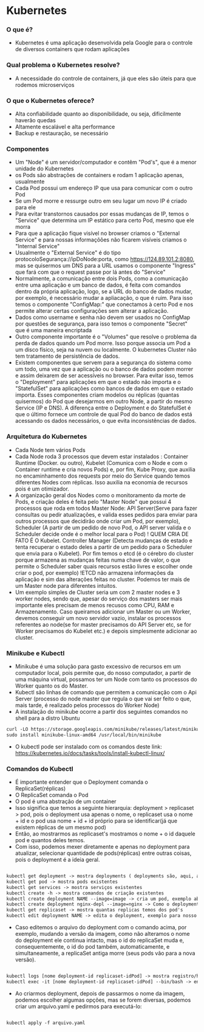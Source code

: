 # Kubernetes

### O que é?

- Kubernetes é uma aplicação desenvolvida pela Google para o controle de diversos containers que rodam aplicações

### Qual problema o Kubernetes resolve?

- A necessidade do controle de containers, já que eles são úteis para que rodemos microserviços 

### O que o Kubernetes oferece? 

- Alta confiabilidade quanto ao disponibilidade, ou seja, dificilmente haverão quedas
- Altamente escalável e alta performance
- Backup e restauração, se necessário

### Componentes

- Um "Node" é um servidor/computador e contêm "Pod's", que é a menor unidade do Kubernetes
- os Pods são abstrações de containers e rodam 1 aplicação apenas, usualmente
- Cada Pod possui um endereço IP que usa para comunicar com o outro Pod
- Se um Pod morre e ressurge outro em seu lugar um novo IP é criado para ele
- Para evitar transtornos causados por essas mudanças de IP, temos o "Service" que determina um IP estático para certo Pod,
    mesmo que ele morra
- Para que a aplicação fique visível no browser criamos o "External Service" e para nossas informaçõões não ficarem visíveis
    criamos o "Internal Service"
- Usualmente o "External Service" é do tipo protocoloSegurança://ipDoNode:porta, como https://124.89.101.2:8080, mas se quisermos
    um DNS para a URL usamos o componente "Ingress" que fará com que o request passe por lá antes do "Service"
- Normalmente, a comunicação entre dois Pods, como a comunicação entre uma aplicação e um banco de dados, é feita com comandos
    dentro da própria aplicação, logo, se a URL do banco de dados mudar, por exemplo, é necessário mudar a apliacação, o que é ruim. Para isso
    temos o componente "ConfigMap:" que conectamos à certo Pod e nos permite alterar certas configurações sem alterar a aplicação.
- Dados como username e senha não devem ser usados no ConfigMap por questões de segurança, para isso temos o componente "Secret"
    que é uma maneira encriptada
- Outro componente importante é o "Volumes" que resolve o problema da perda de dados quando um Pod morre. Isso porque associa um Pod 
    a um disco físico, seja na nuvem ou localmente. O kubernetes Cluster não tem tratamento de persistência de dados.
- Existem componentes que servem para a segurança do sistema como um todo, uma vez que a aplicação ou o banco de dados podem morrer
    e assim deixarem de ser acessíveis no browser. Para evitar isso, temos o "Deployment" para aplicações em que o estado não importa
    e o "StatefulSet" para aplicações como bancos de dados em que o estado importa. Esses componentes criam modelos ou réplicas
    (quantas quisermos) do Pod que desejarmos em outro Node, a partir do mesmo Service (IP e DNS). A diferença entre o Deployment
    e do StatefulSet é que o último fornece um controle de qual Pod do banco de dados está acessando os dados necessários, o que
    evita inconsistências de dados.

### Arquitetura do Kubernetes

- Cada Node tem vários Pods
- Cada Node roda 3 processos que devem estar instalados : Container Runtime (Docker. ou outro), Kubelet (Comunica com o Node e com
    o Container runtime e cria novos Pods) e, por fim, Kube Proxy, que auxilia no encaminhamento dos requests por meio do Service
    quando temos diferentes Nodes com réplicas. Isso auxilia na economia de recursos pois é um otimizador.
- A organização geral dos Nodes como o monitoramento da morte de Pods, e criação deles é feita pelo "Master Node" que possui 4 processos
    que roda em todos Master Node: API Server(Serve para fazer consultas ou pedir atualizações, e valida esses pedidos para enviar
    para outros processos que decidirão onde criar um Pod, por exemplo),  Scheduler (A partir de um pedido de novo Pod, o API server
    valida e o Scheduler decide onde é o melhor local para o Pod) ! QUEM CRIA DE FATO É O Kubelet. Controller Manager (Detecta mudanças
    de estado e tenta recuperar o estado deles a partir de um pedido para o Scheduler que envia para o Kubelet). Por fim temos o etcd 
    (é o cérebro do cluster porque armazena as mudanças feitas numa chave de valor, o que permite o Scheduler saber quais recursos
    estão livres e escolher onde criar o pod, por exemplo) !ETCD não armazena informações da aplicação e sim das alterações feitas 
    no cluster. Podemos ter mais de um Master node para diferentes intuitos.
- Um exemplo simples de Cluster seria um com 2 master nodes e 3 worker nodes, sendo que, apesar do serviço dos masters ser mais importante
    eles precisam de menos recusos como CPU, RAM e Armazenamento. Caso queiramos adicionar um Master ou um Worker, devemos conseguir
    um novo servidor vazio, instalar os processos referentes ao node(se for master precisamos do API Server etc, se for Worker precisamos
    do Kubelet etc.) e depois simplesmente adicionar ao cluster.

### Minikube e Kubectl

- Minikube é uma solução para gasto excessivo de recursos em um computador local, pois permite que, do nosso computador, a partir de uma 
máquina virtual, possamos ter um Node com tanto os processos do Worker quanto os do Master. 
- Kubectl são linhas de comando que permitem a comunicação com o Api Server (processo do node master que regula o que vai ser feito
    o que, mais tarde, é realizado pelos processos do Worker Node)
- A instalação do minikube ocorre a partir dos seguintes comandos no shell para a distro Ubuntu

~~~html
curl -LO https://storage.googleapis.com/minikube/releases/latest/minikube-linux-amd64
sudo install minikube-linux-amd64 /usr/local/bin/minikube
~~~

- O kubectl pode ser instalado com os comandos deste link: https://kubernetes.io/docs/tasks/tools/install-kubectl-linux/

### Comandos do Kubectl

- É importante entender que o Deployment comanda o ReplicaSet(réplicas)
- O ReplicaSet comanda o Pod
- O pod é uma abstração de um container
- Isso significa que temos a seguinte hierarquia: deployment > replicaset > pod, pois o deployment usa apenas o nome, o replicaset usa o nome + id e o pod usa nome + id + id próprio para se identificar(já que existem réplicas de um mesmo pod)
- Então, ao mostrarmos as replicaset's mostramos o nome + o id daquele pod e quantos deles temos.
- Com isso, podemos mexer diretamente e apenas no deployment para atualizar, selecionar quantidade de pods(réplicas) entre outras coisas, pois o deployment é a ideia geral.
~~~html

kubectl get deployment -> mostra deployments ( deployments são, aqui, a abstração de um pod)
kubectl get pod -> mostra pods existentes
kubectl get services -> mostra serviços existentes
kubectl create -h -> mostra comandos de criação existentes
kubectl create deployment NAME --image=image -> cria um pod, exemplo abaixo:
kubectl create deployment nginx-depl --image=nginx -> Como o deployment é uma abstração do pod, este comando cria um pod com a imagem do nginx baixado do dockerHub
kubectl get replicaset -> mostra quantas replicas temos dos pod's
kubectl edit deployment NAME -> edita o deployment, exemplo para nosso caso: nginx-depl
~~~

- Caso editemos o arquivo do deployment com o comando acima, por exemplo, mudando a versão da imagem, como não alteramos o nome do deployment ele continua intacto, mas o id do replicaSet muda e, consequentemente, o id do pod também, automaticamente, e simultaneamente, a replicaSet antiga morre (seus pods vão para a nova versão).

~~~html

kubectl logs [nome deployment-id replicaset-idPod] -> mostra registro/histórico 
kubectl exec -it [nome deployment-id replicaset-idPod] --bin/bash -> entra no terminal da aplicação
~~~

- Ao criarmos deployment, depois de passarmos o nome da imagem, podemos escolher algumas opções, mas se forem diversas, podemos criar um arquivo.yaml e pedirmos para executá-lo:

~~~html

kubectl apply -f arquivo.yaml

~~~
